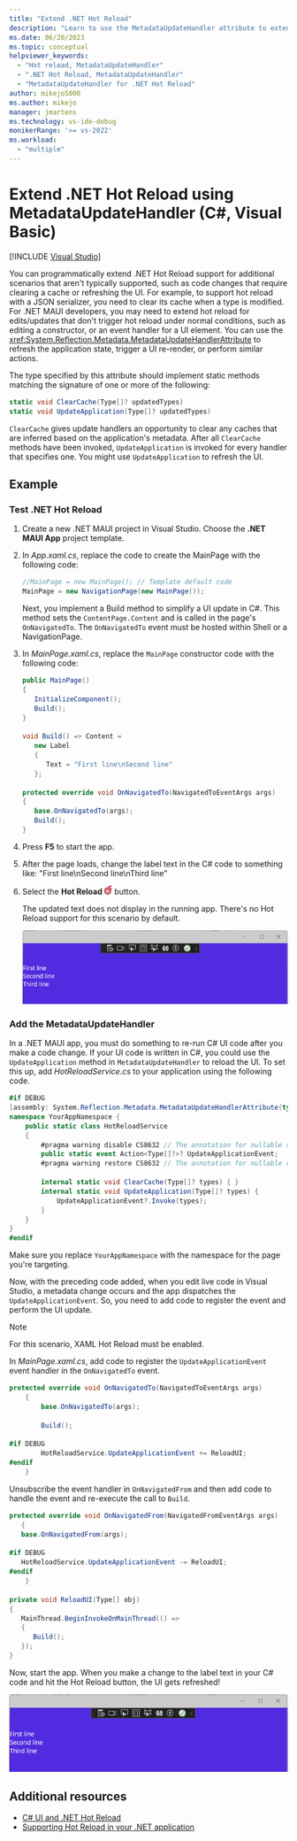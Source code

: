 ```yaml
---
title: "Extend .NET Hot Reload"
description: "Learn to use the MetadataUpdateHandler attribute to extend .NET Hot Reload to support additional scenarios."
ms.date: 06/20/2023
ms.topic: conceptual
helpviewer_keywords:
  - "Hot reload, MetadataUpdateHandler"
  - ".NET Hot Reload, MetadataUpdateHandler"
  - "MetadataUpdateHandler for .NET Hot Reload"
author: mikejo5000
ms.author: mikejo
manager: jmartens
ms.technology: vs-ide-debug
monikerRange: '>= vs-2022'
ms.workload:
  - "multiple"
---
```

# Extend .NET Hot Reload using MetadataUpdateHandler (C#, Visual Basic)

 [!INCLUDE [Visual Studio](~/includes/applies-to-version/vs-windows-only.md)]

You can programmatically extend .NET Hot Reload support for additional scenarios that aren't typically supported, such as code changes that require clearing a cache or refreshing the UI. For example, to support hot reload with a JSON serializer, you need to clear its cache when a type is modified. For .NET MAUI developers, you may need to extend hot reload for edits/updates that don't trigger hot reload under normal conditions, such as editing a constructor, or an event handler for a UI element. You can use the <xref:System.Reflection.Metadata.MetadataUpdateHandlerAttribute> to refresh the application state, trigger a UI re-render, or perform similar actions.

The type specified by this attribute should implement static methods matching the signature of one or more of the following:

```csharp
static void ClearCache(Type[]? updatedTypes)
static void UpdateApplication(Type[]? updatedTypes)
```

`ClearCache` gives update handlers an opportunity to clear any caches that are inferred based on the application's metadata. After all `ClearCache` methods have been invoked, `UpdateApplication` is invoked for every handler that specifies one. You might use `UpdateApplication` to refresh the UI.

## Example

### Test .NET Hot Reload

1. Create a new .NET MAUI project in Visual Studio. Choose the **.NET MAUI App** project template.

1. In *App.xaml.cs*, replace the code to create the MainPage with the following code:

   ```csharp
   //MainPage = new MainPage(); // Template default code
   MainPage = new NavigationPage(new MainPage());
   ```

   Next, you implement a Build method to simplify a UI update in C#. This method sets the `ContentPage.Content` and is called in the page's `OnNavigatedTo`. The `OnNavigatedTo` event must be hosted within Shell or a NavigationPage.

1. In *MainPage.xaml.cs*, replace the `MainPage` constructor code with the following code:

   ```csharp
   public MainPage()
   {
      InitializeComponent();
      Build();
   }

   void Build() => Content =
      new Label
      {
         Text = "First line\nSecond line"
      };

   protected override void OnNavigatedTo(NavigatedToEventArgs args)
   {
      base.OnNavigatedTo(args);
      Build();
   }
   ```

1. Press **F5** to start the app.

1. After the page loads, change the label text in the C# code to something like: "First line\nSecond line\nThird line"

1. Select the **Hot Reload** ![Screenshot of the Hot Reload button.](../debugger/media/vs-2022/hot-reload-icon.png) button.

   The updated text does not display in the running app. There's no Hot Reload support for this scenario by default.

   ![Screenshot of Hot Reload not working.](../debugger/media/vs-2022/hot-reload-metadataupdatehandler-example.png)

### Add the MetadataUpdateHandler

In a .NET MAUI app, you must do something to re-run C# UI code after you make a code change. If your UI code is written in C#, you could use the `UpdateApplication` method in `MetadataUpdateHandler` to reload the UI. To set this up, add *HotReloadService.cs* to your application using the following code.

```csharp
#if DEBUG
[assembly: System.Reflection.Metadata.MetadataUpdateHandlerAttribute(typeof(YourAppNamespace.HotReloadService))]
namespace YourAppNamespace { 
    public static class HotReloadService
    {
        #pragma warning disable CS8632 // The annotation for nullable reference types should only be used in code within a '#nullable' annotations context.
        public static event Action<Type[]?>? UpdateApplicationEvent;
        #pragma warning restore CS8632 // The annotation for nullable reference types should only be used in code within a '#nullable' annotations context.

        internal static void ClearCache(Type[]? types) { }
        internal static void UpdateApplication(Type[]? types) {
            UpdateApplicationEvent?.Invoke(types);
        }
    }
}
#endif
```

Make sure you replace `YourAppNamespace` with the namespace for the page you're targeting.

Now, with the preceding code added, when you edit live code in Visual Studio, a metadata change occurs and the app dispatches the `UpdateApplicationEvent`. So, you need to add code to register the event and perform the UI update.

> [!NOTE]
> For this scenario, XAML Hot Reload must be enabled.

In *MainPage.xaml.cs*, add code to register the `UpdateApplicationEvent` event handler in the `OnNavigatedTo` event.

```csharp
protected override void OnNavigatedTo(NavigatedToEventArgs args)
    {
        base.OnNavigatedTo(args);

        Build();

#if DEBUG
        HotReloadService.UpdateApplicationEvent += ReloadUI;
#endif
    }
```

Unsubscribe the event handler in `OnNavigatedFrom` and then add code to handle the event and re-execute the call to `Build`.

```csharp
protected override void OnNavigatedFrom(NavigatedFromEventArgs args)
   {
   base.OnNavigatedFrom(args);

#if DEBUG
   HotReloadService.UpdateApplicationEvent -= ReloadUI;
#endif
    }

private void ReloadUI(Type[] obj)
{
   MainThread.BeginInvokeOnMainThread(() =>
   {
      Build();
   });
}
```

Now, start the app. When you make a change to the label text in your C# code and hit the Hot Reload button, the UI gets refreshed!

![Screenshot of Hot Reload working.](../debugger/media/vs-2022/hot-reload-metadataupdatehandler-example-works.png)

## Additional resources

- [C# UI and .NET Hot Reload](https://dev.to/davidortinau/c-ui-and-net-hot-reload-a-match-made-in-net-maui-243f)
- [Supporting Hot Reload in your .NET application](https://www.meziantou.net/supporting-hot-reload-in-your-dotnet-application.htm)